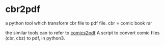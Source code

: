 # cbr2pdf
a python tool which transform cbr file to pdf file.
cbr = comic book rar

the similar tools can to refer to [comics2pdf](https://github.com/MComas1/comics2pdf) A script to convert comic files (cbr, cbz) to pdf, in python3.
